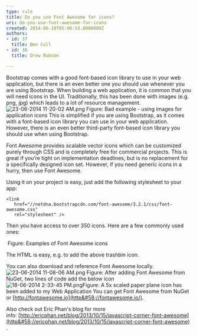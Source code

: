 ```yaml
---
type: rule
title: Do you use Font Awesome for icons?
uri: do-you-use-font-awesome-for-icons
created: 2014-06-18T05:00:53.0000000Z
authors:
- id: 37
  title: Ben Cull
- id: 38
  title: Drew Robson

---
```


 ​​​​​​​​​​Bootstrap comes with a good font-based icon library to use in your web application, but there is an even better one you should use whenever you are using Bootstrap.​   When building a web application, it is common that you will need icons in the UI. Traditionally, this has been done with images (e.g. png, jpg) which leads to a lot of resource management.  ![23-06-2014 11-20-02 AM.png](/PublishingImages/23-06-2014%2011-20-02%20AM.png) Figure: Bad example - using images for application icons
This is simplified if you are using Bootstrap, as it comes with a font-based icon library you can use in your web application. However, there is an even better third-party font-based icon library you should use when using Bootstrap.

Font Awesome provides scalable vector icons which can be customized purely through CSS and is completely free for commercial projects. This is great if you’re tight on implementation deadlines, but is no replacement for a specifically designed icon set. However, if you need generic icons in a hurry, then use Font Awesome.

Using it on your project is easy, just add the following stylesheet to your app:


```
<link 
   href="//netdna.bootstrapcdn.com/font-awesome/3.2.1/css/font-awesome.css" 
   rel="stylesheet" />​
```


Then you have access to over 350 icons. Here are a few commonly used ones:

​​​
Figure: Examples of Font Awesome icons

The HTML is easy, e.g.  to add the above trashbin icon.

You can also download and reference Font Awesome locally.
 ![23-06-2014 11-08-06 AM.png](/PublishingImages/23-06-2014%2011-08-06%20AM.png) Figure: After adding Font Awesome from NuGet, two lines of code add the below icon  ![18-06-2014 2-33-45 PM.png](/PublishingImages/18-06-2014%202-33-45%20PM.png)Figure: A 5x scaled paper plane icon has been added to my Web Application
You can get Font Awesome from NuGet or [http://fontawesome.io](http&#58;//fontawesome.io/).

Also check out Eric Phan's blog for more info: [http://ericphan.net/blog/2013/10/15/javascript-corner-font-awesome](http&#58;//ericphan.net/blog/2013/10/15/javascript-corner-font-awesome) .

